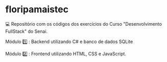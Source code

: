 # floripamaistec

:computer:   Repositório com os códigos dos exercícios do Curso "Desenvolvimento FullStack" do Senai.


Módulo 	:one: :  Backend utilizando C# e banco de dados SQLite 

Módulo 	:two: :  Frontend utilizando HTML, CSS e JavaScript.
